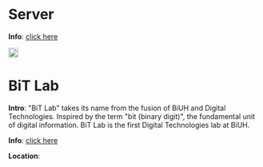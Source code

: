 <img src="https://fzhang.bioinfo-lab.com/img/white.png" height="1">

# Server

<b>Info</b>: [click here](/Server)


<img src="https://fzhang.bioinfo-lab.com/img/white.png" height="20">

# BiT Lab

<b>Intro</b>: "BiT Lab" takes its name from the fusion of BiUH and Digital Technologies. 
Inspired by the term "bit (binary digit)", the fundamental unit of digital information.
BiT Lab is the first Digital Technologies lab at BiUH.

<b>Info</b>: [click here](/BiT_Lab)

<b>Location</b>:

